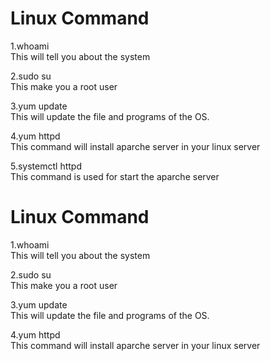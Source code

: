 <h1>
Linux Command </h1>

<p>
1.whoami<br>
This will tell you about the system 
</p>
<p>
2.sudo su <br>
This make you a root user 
</p>
<p>
3.yum update <br>
This will update the file and programs of the OS.
</p>
<p>
4.yum httpd<br>
This command will install aparche server in your linux server
</p>
<p>
5.systemctl httpd<br>
This command is used for start the aparche server
</p>

<h1>
Linux Command </h1>

<p>
1.whoami<br>
This will tell you about the system 
</p>
<p>
2.sudo su <br>
This make you a root user 
</p>
<p>
3.yum update <br>
This will update the file and programs of the OS.
</p>
<p>
4.yum httpd<br>
This command will install aparche server in your linux server
</p>




